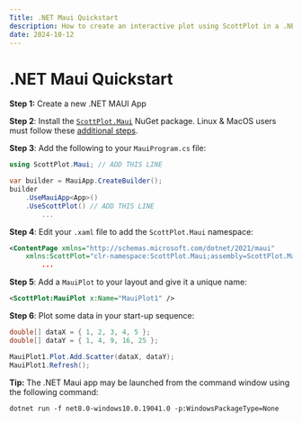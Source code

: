 ```yaml
---
Title: .NET Maui Quickstart
description: How to create an interactive plot using ScottPlot in a .NET Maui application
date: 2024-10-12
---
```


# .NET Maui Quickstart

**Step 1:** Create a new .NET MAUI App

**Step 2**: Install the [`ScottPlot.Maui`](https://www.nuget.org/packages/ScottPlot.Maui) NuGet package. Linux & MacOS users must follow these [additional steps](https://scottplot.net/faq/dependencies/).

**Step 3**: Add the following to your `MauiProgram.cs` file:

```cs
using ScottPlot.Maui; // ADD THIS LINE
```

```csharp
var builder = MauiApp.CreateBuilder();
builder
    .UseMauiApp<App>()
    .UseScottPlot() // ADD THIS LINE
        ...
```

**Step 4**: Edit your `.xaml` file to add the `ScottPlot.Maui` namespace:

```xml
<ContentPage xmlns="http://schemas.microsoft.com/dotnet/2021/maui"
    xmlns:ScottPlot="clr-namespace:ScottPlot.Maui;assembly=ScottPlot.Maui"
        ... 
```

**Step 5**: Add a `MauiPlot` to your layout and give it a unique name:
```xml
<ScottPlot:MauiPlot x:Name="MauiPlot1" />
```

**Step 6**: Plot some data in your start-up sequence:
```csharp
double[] dataX = { 1, 2, 3, 4, 5 };
double[] dataY = { 1, 4, 9, 16, 25 };

MauiPlot1.Plot.Add.Scatter(dataX, dataY);
MauiPlot1.Refresh();
```

**Tip:** The .NET Maui app may be launched from the command window using the following command:

```
dotnet run -f net8.0-windows10.0.19041.0 -p:WindowsPackageType=None
```
